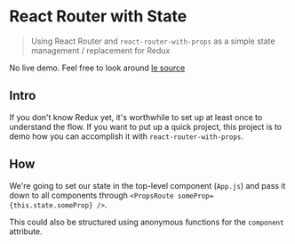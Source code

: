 # React Router with State

> Using React Router and `react-router-with-props` as a simple state management / replacement for Redux

No live demo. Feel free to look around [le source](https://github.com/chadwithuhc/prototypes/tree/master/react-router-with-state)

## Intro

If you don't know Redux yet, it's worthwhile to set up at least once to understand the flow. If you want to put up a quick project, this project is to demo how you can accomplish it with `react-router-with-props`.

## How

We're going to set our state in the top-level component (`App.js`) and pass it down to all components through `<PropsRoute someProp={this.state.someProp} />`.

This could also be structured using anonymous functions for the `component` attribute.
